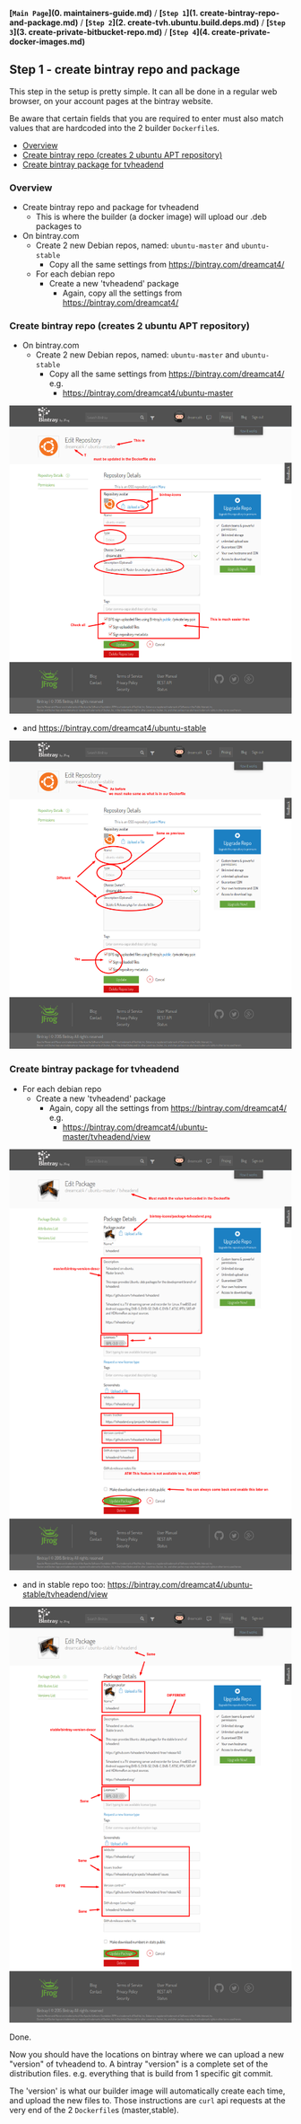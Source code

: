 **[`Main Page`](0. maintainers-guide.md)** / **[`Step 1`](1. create-bintray-repo-and-package.md)** / **[`Step 2`](2. create-tvh.ubuntu.build.deps.md)** / **[`Step 3`](3. create-private-bitbucket-repo.md)** / **[`Step 4`](4. create-private-docker-images.md)**

## Step 1 - create bintray repo and package

This step in the setup is pretty simple. It can all be done in a regular web browser, on your account pages at the bintray website.

Be aware that certain fields that you are required to enter must also match values that are hardcoded into the 2 builder `Dockerfile`s.

<!-- START doctoc generated TOC please keep comment here to allow auto update -->
<!-- DON'T EDIT THIS SECTION, INSTEAD RE-RUN doctoc TO UPDATE -->
 

- [Overview](#overview)
- [Create bintray repo (creates 2 ubuntu APT repository)](#create-bintray-repos-creates-2-ubuntu-apt-repository)
- [Create bintray package for tvheadend](#create-bintray-packages-for-tvheadend)

<!-- END doctoc generated TOC please keep comment here to allow auto update -->

### Overview

* Create bintray repo and package for tvheadend
  * This is where the builder (a docker image) will upload our .deb packages to
* On bintray.com
  * Create 2 new Debian repos, named: `ubuntu-master` and `ubuntu-stable`
    * Copy all the same settings from https://bintray.com/dreamcat4/
  * For each debian repo
    * Create a new 'tvheadend' package
      * Again, copy all the settings from https://bintray.com/dreamcat4/

### Create bintray repo (creates 2 ubuntu APT repository)

* On bintray.com
  * Create 2 new Debian repos, named: `ubuntu-master` and `ubuntu-stable`
    * Copy all the same settings from https://bintray.com/dreamcat4/ e.g.
      * https://bintray.com/dreamcat4/ubuntu-master

![Bintray - New repo 'ubuntu-master'](_img/bt-new-repo-ubuntu-master.png)

  * and https://bintray.com/dreamcat4/ubuntu-stable

![Bintray - New repo 'ubuntu-stable'](_img/bt-new-repo-ubuntu-stable.png)

### Create bintray package for tvheadend

  * For each debian repo
    * Create a new 'tvheadend' package
      * Again, copy all the settings from https://bintray.com/dreamcat4/ e.g.
        * https://bintray.com/dreamcat4/ubuntu-master/tvheadend/view

![Bintray - New package 'tvheadend'](_img/bt-new-package-tvheadend-master.png)

  * and in stable repo too: https://bintray.com/dreamcat4/ubuntu-stable/tvheadend/view

![Bintray - New package 'tvheadend'](_img/bt-new-package-tvheadend-stable.png)

Done.

Now you should have the locations on bintray where we can upload a new "version" of tvheadend to. A bintray "version" is a complete set of the distribution files. e.g. everything that is build from 1 specific git commit.

The 'version' is what our builder image will automatically create each time, and upload the new files to. Those instructions are `curl` api requests at the very end of the 2 `Dockerfile`s (master,stable).

